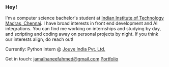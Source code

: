 ### Hey!
I'm a computer science bachelor's student at [Indian Institute of Technology Madras, Chennai](https://study.iitm.ac.in/ds/).
I have broad interests in front end development and AI integrations. You can find me working on internships and studying by day, and scripting and coding away on personal projects by night.
If you think our interests align, do reach out!

Currently: Python Intern @ [Jouve India Pvt. Ltd.](https://jouve.in/)

Get in touch: [jamalhaneefahmed@gmail.com](mailto:jamalhaneefahmed@gmail.com)
[Portfolio](https://jamal-haneef.vercel.app/)
